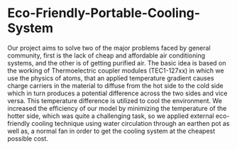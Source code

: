 # Eco-Friendly-Portable-Cooling-System
Our project aims to solve two of the major problems faced by general community, first is the lack of cheap and affordable air conditioning systems, and the other is of getting purified air. The basic idea is based on the working of Thermoelectric coupler modules (TEC1-127xx) in which we use the physics of atoms, that an applied temperature gradient causes charge carriers in the material to diffuse from the hot side to the cold side which in turn produces a potential difference across the two sides and vice versa. This temperature difference is utilized to cool the environment. We increased the efficiency of our model by minimizing the temperature of the hotter side, which was quite a challenging task, so we applied external eco-friendly cooling technique using water circulation through an earthen pot as well as, a normal fan in order to get the cooling system at the cheapest possible cost.
